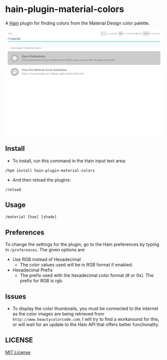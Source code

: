 # hain-plugin-material-colors
A [Hain](https://github.com/appetizermonster/hain) plugin for finding colors from the Material Design color palette.

![](screenshots.gif)

## Install

- To install, run this command in the Hain input text area:

```
/hpm install hain-plugin-material-colors
```
- And then reload the plugins:

```
/reload
```

## Usage

```
/material [hue] [shade]
```

## Preferences
To change the settings for the plugin, go to the Hain preferences by typing in `/preferences`.
The given options are:
- Use RGB instead of Hexadecimal
  - The color values used will be in RGB format if enabled.
- Hexadecimal Prefix
  - The prefix used with the hexadecimal color format (# or 0x). The prefix for RGB is rgb.

## Issues
- To display the color thumbnails, you must be connected to the internet as the color images are being retrieved from `http://www.beautycolorcode.com`. I will try to find a workaround for this, or will wait for an update to the Hain API that offers better functionality.

## LICENSE

[MIT License](LICENSE)
